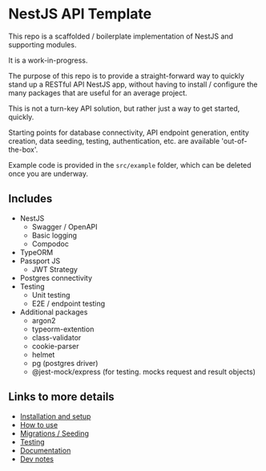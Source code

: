 # NestJS API Template

<!-- Uncomment the line below when using this template for a project. -->
<!-- This project was built with the [NestJS Template]([github link goes here)](https://github.com/mattburnett-repo/nestjs-api-template). -->

This repo is a scaffolded / boilerplate implementation of NestJS and supporting modules.

It is a work-in-progress.

The purpose of this repo is to provide a straight-forward way to quickly stand up a RESTful API NestJS app, without having to install / configure the many packages that are useful for an average project.

This is not a turn-key API solution, but rather just a way to get started, quickly.

Starting points for database connectivity, API endpoint generation, entity creation, data seeding, testing, authentication, etc. are available 'out-of-the-box'.

Example code is provided in the `src/example` folder, which can be deleted once you are underway.

## Includes

- NestJS
  - Swagger / OpenAPI
  - Basic logging
  - Compodoc
- TypeORM
- Passport JS
  - JWT Strategy
- Postgres connectivity
- Testing
  - Unit testing
  - E2E / endpoint testing
- Additional packages
  - argon2
  - typeorm-extention
  - class-validator
  - cookie-parser
  - helmet
  - pg (postgres driver)
  - @jest-mock/express (for testing. mocks request and result objects)

## Links to more details

- [Installation and setup](./InstallationAndSetup.md)
- [How to use](./HowToUse.md)
- [Migrations / Seeding](./MigrationsAndSeeding.md)
- [Testing](./Testing.md)
- [Documentation](./Documentation.md)
- [Dev notes](./DevNotes.md)
